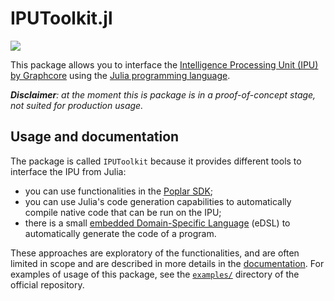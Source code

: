 # IPUToolkit.jl

[![](https://img.shields.io/badge/docs-dev-blue.svg)](https://giordano.github.io/IPUToolkit.jl/)

This package allows you to interface the [Intelligence Processing Unit (IPU) by Graphcore](https://www.graphcore.ai/products/ipu) using the [Julia programming language](https://julialang.org/).

***Disclaimer**: at the moment this is package is in a proof-of-concept stage, not suited for production usage.*

## Usage and documentation

The package is called `IPUToolkit` because it provides different tools to interface the IPU from Julia:

* you can use functionalities in the [Poplar SDK](https://www.graphcore.ai/products/poplar);
* you can use Julia's code generation capabilities to automatically compile native code that can be run on the IPU;
* there is a small [embedded Domain-Specific Language](https://en.wikipedia.org/wiki/Domain-specific_language) (eDSL) to automatically generate the code of a program.

These approaches are exploratory of the functionalities, and are often limited in scope and are described in more details in the [documentation](https://giordano.github.io/IPUToolkit.jl/).
For examples of usage of this package, see the [`examples/`](https://github.com/giordano/IPUToolkit.jl/tree/main/examples) directory of the official repository.
